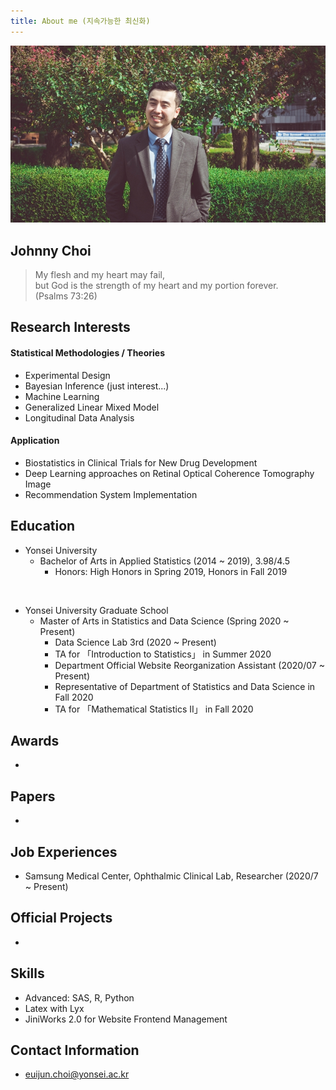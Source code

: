 ```yaml
---
title: About me (지속가능한 최신화)
---
```



![image3](/assets/img/sample/avatar.jpg)

## **Johnny Choi**

> My flesh and my heart may fail,  
> but God is the strength of my heart and my portion forever.   
> (Psalms 73:26)

## **Research Interests**

#### **Statistical Methodologies / Theories**

+ Experimental Design
+ Bayesian Inference (just interest...)
+ Machine Learning
+ Generalized Linear Mixed Model
+ Longitudinal Data Analysis

#### **Application**

+ Biostatistics in Clinical Trials for New Drug Development
+ Deep Learning approaches on Retinal Optical Coherence Tomography Image
+ Recommendation System Implementation

## **Education**

+ Yonsei University
  + Bachelor of Arts in Applied Statistics (2014 ~ 2019), 3.98/4.5
    - Honors: High Honors in Spring 2019, Honors in Fall 2019

<br>

- Yonsei University Graduate School
  - Master of Arts in Statistics and Data Science (Spring 2020 ~ Present)
    - Data Science Lab 3rd (2020 ~ Present)  
    - TA  for 「Introduction to Statistics」 in Summer 2020
    - Department Official Website Reorganization Assistant (2020/07 ~ Present)
    - Representative of Department of Statistics and Data Science in Fall 2020
    - TA  for 「Mathematical Statistics II」 in Fall 2020

## **Awards**

+ 

## **Papers**

+ 

## **Job Experiences**

+ Samsung Medical Center, Ophthalmic Clinical Lab, Researcher (2020/7 ~ Present)

## **Official Projects**

+ 

## **Skills**

+ Advanced: SAS, R, Python
+ Latex with Lyx
+ JiniWorks 2.0 for Website Frontend Management

## **Contact Information**

+ euijun.choi@yonsei.ac.kr

